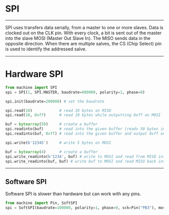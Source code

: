 # SPI

---
SPI uses transfers data serially, from a master to one or more slaves. Data is clocked out on the CLK pin. With every clock, a bit is sent out of the master into the slave MOSI (Master Out Slave In). The MISO sends data in the opposite direction. When there are multiple salves, the CS (Chip Select) pin is used to identify the addressed salve.

---

# Hardware SPI

```py
from machine import SPI
spi = SPI(1, SPI.MASTER, baudrate=600000, polarity=1, phase=0)

spi.init(baudrate=200000) # set the baudrate

spi.read(10)            # read 10 bytes on MISO
spi.read(10, 0xff)      # read 10 bytes while outputting 0xff on MOSI

buf = bytearray(50)     # create a buffer
spi.readinto(buf)       # read into the given buffer (reads 50 bytes in this case)
spi.readinto(buf, 0xff) # read into the given buffer and output 0xff on MOSI

spi.write(b'12345')     # write 5 bytes on MOSI

buf = bytearray(4)      # create a buffer
spi.write_readinto(b'1234', buf) # write to MOSI and read from MISO into the buffer
spi.write_readinto(buf, buf) # write buf to MOSI and read MISO back into buf
```

---

## Software SPI

Software SPI is slower than hardware but can work with any pins.

```py
from machine import Pin, SoftSPI
spi = SoftSPI(baudrate=100000, polarity=1, phase=0, sck=Pin("PB3"), mosi=Pin("PB5"), miso=Pin("PB4"))
```